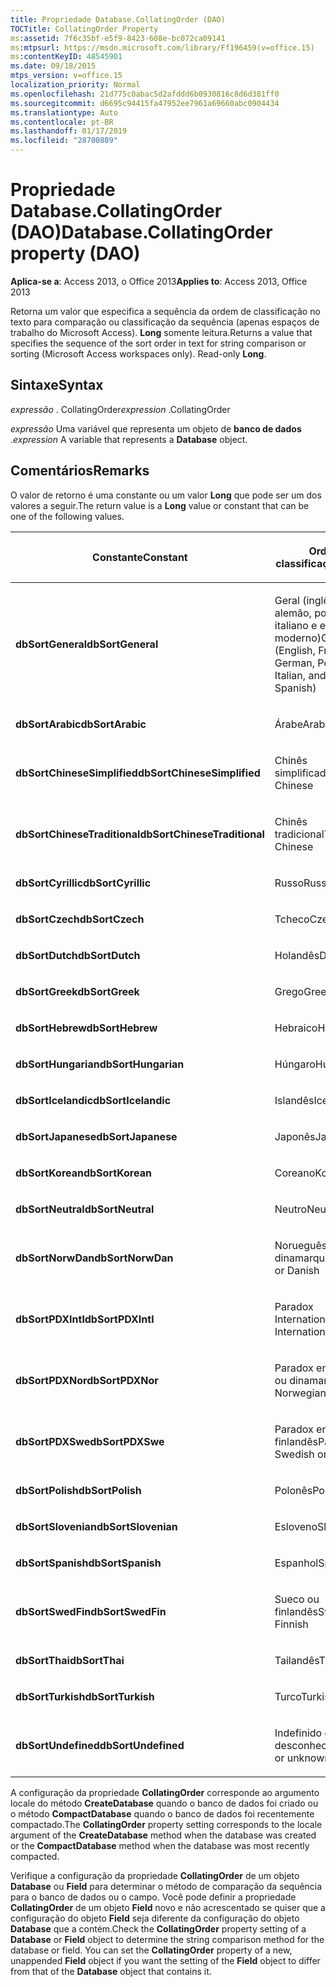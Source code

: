 ```yaml
---
title: Propriedade Database.CollatingOrder (DAO)
TOCTitle: CollatingOrder Property
ms:assetid: 7f6c35bf-e5f9-8423-608e-bc072ca09141
ms:mtpsurl: https://msdn.microsoft.com/library/Ff196459(v=office.15)
ms:contentKeyID: 48545901
ms.date: 09/18/2015
mtps_version: v=office.15
localization_priority: Normal
ms.openlocfilehash: 21d775c0abac5d2afddd6b0930816c8d6d381ff0
ms.sourcegitcommit: d6695c94415fa47952ee7961a69660abc0904434
ms.translationtype: Auto
ms.contentlocale: pt-BR
ms.lasthandoff: 01/17/2019
ms.locfileid: "28700889"
---
```

# <a name="databasecollatingorder-property-dao"></a><span data-ttu-id="750ff-102">Propriedade Database.CollatingOrder (DAO)</span><span class="sxs-lookup"><span data-stu-id="750ff-102">Database.CollatingOrder property (DAO)</span></span>


<span data-ttu-id="750ff-103">**Aplica-se a**: Access 2013, o Office 2013</span><span class="sxs-lookup"><span data-stu-id="750ff-103">**Applies to**: Access 2013, Office 2013</span></span>

<span data-ttu-id="750ff-p101">Retorna um valor que especifica a sequência da ordem de classificação no texto para comparação ou classificação da sequência (apenas espaços de trabalho do Microsoft Access). **Long** somente leitura.</span><span class="sxs-lookup"><span data-stu-id="750ff-p101">Returns a value that specifies the sequence of the sort order in text for string comparison or sorting (Microsoft Access workspaces only). Read-only **Long**.</span></span>

## <a name="syntax"></a><span data-ttu-id="750ff-106">Sintaxe</span><span class="sxs-lookup"><span data-stu-id="750ff-106">Syntax</span></span>

<span data-ttu-id="750ff-107">*expressão* . CollatingOrder</span><span class="sxs-lookup"><span data-stu-id="750ff-107">*expression* .CollatingOrder</span></span>

<span data-ttu-id="750ff-108">*expressão* Uma variável que representa um objeto de **banco de dados** .</span><span class="sxs-lookup"><span data-stu-id="750ff-108">*expression* A variable that represents a **Database** object.</span></span>

## <a name="remarks"></a><span data-ttu-id="750ff-109">Comentários</span><span class="sxs-lookup"><span data-stu-id="750ff-109">Remarks</span></span>

<span data-ttu-id="750ff-110">O valor de retorno é uma constante ou um valor **Long** que pode ser um dos valores a seguir.</span><span class="sxs-lookup"><span data-stu-id="750ff-110">The return value is a **Long** value or constant that can be one of the following values.</span></span>

<table>
<colgroup>
<col style="width: 50%" />
<col style="width: 50%" />
</colgroup>
<thead>
<tr class="header">
<th><p><span data-ttu-id="750ff-111">Constante</span><span class="sxs-lookup"><span data-stu-id="750ff-111">Constant</span></span></p></th>
<th><p><span data-ttu-id="750ff-112">Ordem de classificação</span><span class="sxs-lookup"><span data-stu-id="750ff-112">Sort order</span></span></p></th>
</tr>
</thead>
<tbody>
<tr class="odd">
<td><p><span data-ttu-id="750ff-113"><strong>dbSortGeneral</strong></span><span class="sxs-lookup"><span data-stu-id="750ff-113"><strong>dbSortGeneral</strong></span></span></p></td>
<td><p><span data-ttu-id="750ff-114">Geral (inglês, francês, alemão, português, italiano e espanhol moderno)</span><span class="sxs-lookup"><span data-stu-id="750ff-114">General (English, French, German, Portuguese, Italian, and Modern Spanish)</span></span></p></td>
</tr>
<tr class="even">
<td><p><span data-ttu-id="750ff-115"><strong>dbSortArabic</strong></span><span class="sxs-lookup"><span data-stu-id="750ff-115"><strong>dbSortArabic</strong></span></span></p></td>
<td><p><span data-ttu-id="750ff-116">Árabe</span><span class="sxs-lookup"><span data-stu-id="750ff-116">Arabic</span></span></p></td>
</tr>
<tr class="odd">
<td><p><span data-ttu-id="750ff-117"><strong>dbSortChineseSimplified</strong></span><span class="sxs-lookup"><span data-stu-id="750ff-117"><strong>dbSortChineseSimplified</strong></span></span></p></td>
<td><p><span data-ttu-id="750ff-118">Chinês simplificado</span><span class="sxs-lookup"><span data-stu-id="750ff-118">Simplified Chinese</span></span></p></td>
</tr>
<tr class="even">
<td><p><span data-ttu-id="750ff-119"><strong>dbSortChineseTraditional</strong></span><span class="sxs-lookup"><span data-stu-id="750ff-119"><strong>dbSortChineseTraditional</strong></span></span></p></td>
<td><p><span data-ttu-id="750ff-120">Chinês tradicional</span><span class="sxs-lookup"><span data-stu-id="750ff-120">Traditional Chinese</span></span></p></td>
</tr>
<tr class="odd">
<td><p><span data-ttu-id="750ff-121"><strong>dbSortCyrillic</strong></span><span class="sxs-lookup"><span data-stu-id="750ff-121"><strong>dbSortCyrillic</strong></span></span></p></td>
<td><p><span data-ttu-id="750ff-122">Russo</span><span class="sxs-lookup"><span data-stu-id="750ff-122">Russian</span></span></p></td>
</tr>
<tr class="even">
<td><p><span data-ttu-id="750ff-123"><strong>dbSortCzech</strong></span><span class="sxs-lookup"><span data-stu-id="750ff-123"><strong>dbSortCzech</strong></span></span></p></td>
<td><p><span data-ttu-id="750ff-124">Tcheco</span><span class="sxs-lookup"><span data-stu-id="750ff-124">Czech</span></span></p></td>
</tr>
<tr class="odd">
<td><p><span data-ttu-id="750ff-125"><strong>dbSortDutch</strong></span><span class="sxs-lookup"><span data-stu-id="750ff-125"><strong>dbSortDutch</strong></span></span></p></td>
<td><p><span data-ttu-id="750ff-126">Holandês</span><span class="sxs-lookup"><span data-stu-id="750ff-126">Dutch</span></span></p></td>
</tr>
<tr class="even">
<td><p><span data-ttu-id="750ff-127"><strong>dbSortGreek</strong></span><span class="sxs-lookup"><span data-stu-id="750ff-127"><strong>dbSortGreek</strong></span></span></p></td>
<td><p><span data-ttu-id="750ff-128">Grego</span><span class="sxs-lookup"><span data-stu-id="750ff-128">Greek</span></span></p></td>
</tr>
<tr class="odd">
<td><p><span data-ttu-id="750ff-129"><strong>dbSortHebrew</strong></span><span class="sxs-lookup"><span data-stu-id="750ff-129"><strong>dbSortHebrew</strong></span></span></p></td>
<td><p><span data-ttu-id="750ff-130">Hebraico</span><span class="sxs-lookup"><span data-stu-id="750ff-130">Hebrew</span></span></p></td>
</tr>
<tr class="even">
<td><p><span data-ttu-id="750ff-131"><strong>dbSortHungarian</strong></span><span class="sxs-lookup"><span data-stu-id="750ff-131"><strong>dbSortHungarian</strong></span></span></p></td>
<td><p><span data-ttu-id="750ff-132">Húngaro</span><span class="sxs-lookup"><span data-stu-id="750ff-132">Hungarian</span></span></p></td>
</tr>
<tr class="odd">
<td><p><span data-ttu-id="750ff-133"><strong>dbSortIcelandic</strong></span><span class="sxs-lookup"><span data-stu-id="750ff-133"><strong>dbSortIcelandic</strong></span></span></p></td>
<td><p><span data-ttu-id="750ff-134">Islandês</span><span class="sxs-lookup"><span data-stu-id="750ff-134">Icelandic</span></span></p></td>
</tr>
<tr class="even">
<td><p><span data-ttu-id="750ff-135"><strong>dbSortJapanese</strong></span><span class="sxs-lookup"><span data-stu-id="750ff-135"><strong>dbSortJapanese</strong></span></span></p></td>
<td><p><span data-ttu-id="750ff-136">Japonês</span><span class="sxs-lookup"><span data-stu-id="750ff-136">Japanese</span></span></p></td>
</tr>
<tr class="odd">
<td><p><span data-ttu-id="750ff-137"><strong>dbSortKorean</strong></span><span class="sxs-lookup"><span data-stu-id="750ff-137"><strong>dbSortKorean</strong></span></span></p></td>
<td><p><span data-ttu-id="750ff-138">Coreano</span><span class="sxs-lookup"><span data-stu-id="750ff-138">Korean</span></span></p></td>
</tr>
<tr class="even">
<td><p><span data-ttu-id="750ff-139"><strong>dbSortNeutral</strong></span><span class="sxs-lookup"><span data-stu-id="750ff-139"><strong>dbSortNeutral</strong></span></span></p></td>
<td><p><span data-ttu-id="750ff-140">Neutro</span><span class="sxs-lookup"><span data-stu-id="750ff-140">Neutral</span></span></p></td>
</tr>
<tr class="odd">
<td><p><span data-ttu-id="750ff-141"><strong>dbSortNorwDan</strong></span><span class="sxs-lookup"><span data-stu-id="750ff-141"><strong>dbSortNorwDan</strong></span></span></p></td>
<td><p><span data-ttu-id="750ff-142">Norueguês ou dinamarquês</span><span class="sxs-lookup"><span data-stu-id="750ff-142">Norwegian or Danish</span></span></p></td>
</tr>
<tr class="even">
<td><p><span data-ttu-id="750ff-143"><strong>dbSortPDXIntl</strong></span><span class="sxs-lookup"><span data-stu-id="750ff-143"><strong>dbSortPDXIntl</strong></span></span></p></td>
<td><p><span data-ttu-id="750ff-144">Paradox International</span><span class="sxs-lookup"><span data-stu-id="750ff-144">Paradox International</span></span></p></td>
</tr>
<tr class="odd">
<td><p><span data-ttu-id="750ff-145"><strong>dbSortPDXNor</strong></span><span class="sxs-lookup"><span data-stu-id="750ff-145"><strong>dbSortPDXNor</strong></span></span></p></td>
<td><p><span data-ttu-id="750ff-146">Paradox em norueguês ou dinamarquês</span><span class="sxs-lookup"><span data-stu-id="750ff-146">Paradox Norwegian or Danish</span></span></p></td>
</tr>
<tr class="even">
<td><p><span data-ttu-id="750ff-147"><strong>dbSortPDXSwe</strong></span><span class="sxs-lookup"><span data-stu-id="750ff-147"><strong>dbSortPDXSwe</strong></span></span></p></td>
<td><p><span data-ttu-id="750ff-148">Paradox em sueco ou finlandês</span><span class="sxs-lookup"><span data-stu-id="750ff-148">Paradox Swedish or Finnish</span></span></p></td>
</tr>
<tr class="odd">
<td><p><span data-ttu-id="750ff-149"><strong>dbSortPolish</strong></span><span class="sxs-lookup"><span data-stu-id="750ff-149"><strong>dbSortPolish</strong></span></span></p></td>
<td><p><span data-ttu-id="750ff-150">Polonês</span><span class="sxs-lookup"><span data-stu-id="750ff-150">Polish</span></span></p></td>
</tr>
<tr class="even">
<td><p><span data-ttu-id="750ff-151"><strong>dbSortSlovenian</strong></span><span class="sxs-lookup"><span data-stu-id="750ff-151"><strong>dbSortSlovenian</strong></span></span></p></td>
<td><p><span data-ttu-id="750ff-152">Esloveno</span><span class="sxs-lookup"><span data-stu-id="750ff-152">Slovenian</span></span></p></td>
</tr>
<tr class="odd">
<td><p><span data-ttu-id="750ff-153"><strong>dbSortSpanish</strong></span><span class="sxs-lookup"><span data-stu-id="750ff-153"><strong>dbSortSpanish</strong></span></span></p></td>
<td><p><span data-ttu-id="750ff-154">Espanhol</span><span class="sxs-lookup"><span data-stu-id="750ff-154">Spanish</span></span></p></td>
</tr>
<tr class="even">
<td><p><span data-ttu-id="750ff-155"><strong>dbSortSwedFin</strong></span><span class="sxs-lookup"><span data-stu-id="750ff-155"><strong>dbSortSwedFin</strong></span></span></p></td>
<td><p><span data-ttu-id="750ff-156">Sueco ou finlandês</span><span class="sxs-lookup"><span data-stu-id="750ff-156">Swedish or Finnish</span></span></p></td>
</tr>
<tr class="odd">
<td><p><span data-ttu-id="750ff-157"><strong>dbSortThai</strong></span><span class="sxs-lookup"><span data-stu-id="750ff-157"><strong>dbSortThai</strong></span></span></p></td>
<td><p><span data-ttu-id="750ff-158">Tailandês</span><span class="sxs-lookup"><span data-stu-id="750ff-158">Thai</span></span></p></td>
</tr>
<tr class="even">
<td><p><span data-ttu-id="750ff-159"><strong>dbSortTurkish</strong></span><span class="sxs-lookup"><span data-stu-id="750ff-159"><strong>dbSortTurkish</strong></span></span></p></td>
<td><p><span data-ttu-id="750ff-160">Turco</span><span class="sxs-lookup"><span data-stu-id="750ff-160">Turkish</span></span></p></td>
</tr>
<tr class="odd">
<td><p><span data-ttu-id="750ff-161"><strong>dbSortUndefined</strong></span><span class="sxs-lookup"><span data-stu-id="750ff-161"><strong>dbSortUndefined</strong></span></span></p></td>
<td><p><span data-ttu-id="750ff-162">Indefinido ou desconhecido</span><span class="sxs-lookup"><span data-stu-id="750ff-162">Undefined or unknown</span></span></p></td>
</tr>
</tbody>
</table>


<span data-ttu-id="750ff-163">A configuração da propriedade **CollatingOrder** corresponde ao argumento locale do método **CreateDatabase** quando o banco de dados foi criado ou o método **CompactDatabase** quando o banco de dados foi recentemente compactado.</span><span class="sxs-lookup"><span data-stu-id="750ff-163">The **CollatingOrder** property setting corresponds to the locale argument of the **CreateDatabase** method when the database was created or the **CompactDatabase** method when the database was most recently compacted.</span></span>

<span data-ttu-id="750ff-p102">Verifique a configuração da propriedade **CollatingOrder** de um objeto **Database** ou **Field** para determinar o método de comparação da sequência para o banco de dados ou o campo. Você pode definir a propriedade **CollatingOrder** de um objeto **Field** novo e não acrescentado se quiser que a configuração do objeto **Field** seja diferente da configuração do objeto **Database** que a contém.</span><span class="sxs-lookup"><span data-stu-id="750ff-p102">Check the **CollatingOrder** property setting of a **Database** or **Field** object to determine the string comparison method for the database or field. You can set the **CollatingOrder** property of a new, unappended **Field** object if you want the setting of the **Field** object to differ from that of the **Database** object that contains it.</span></span>

